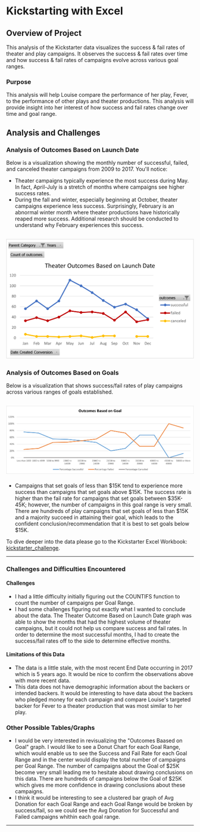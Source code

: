 # Kickstarting with Excel

## Overview of Project

This analysis of the Kickstarter data visualizes the success & fail rates of theater and play campaigns. It observes the success & fail rates over time and how success & fail rates of campaigns evolve across various goal ranges.

### Purpose

This analysis will help Louise compare the performance of her play, Fever, to the performance of other plays and theater productions. This analysis will provide insight into her interest of how success and fail rates change over time and goal range. 

## Analysis and Challenges

### Analysis of Outcomes Based on Launch Date

Below is a visualization showing the monthly number of successful, failed, and canceled theater campaigns from 2009 to 2017. You'll notice:
 * Theater campaigns typically experience the most success during May. In fact, April-July is a stretch of months where campaigns see higher success rates.
 * During the fall and winter, especially beginning at October, theater campaigns experience less success. Surprisingly, February is an abnormal winter month where theater productions have historically reaped more success. Additional research should be conducted to understand why February experiences this success.

![Theater_Outcomes_vs_Launch.png](https://github.com/tylerwe19/kickstarter_module1_challenge/blob/main/resources/Theater_Outcomes_vs_Launch.png)
---

### Analysis of Outcomes Based on Goals

Below is a visualization that shows success/fail rates of play campaigns across various ranges of goals established. 

![Outcomes_vs_Goals.png](https://github.com/tylerwe19/kickstarter_module1_challenge/blob/main/resources/Outcomes_vs_Goals.png)
---

 * Campaigns that set goals of less than $15K tend to experience more success than campaigns that set goals above $15K. The success rate is higher than the fail rate for campaigns that set goals between $35K-45K; however, the number of campaigns in this goal range is very small. There are hundreds of play campaigns that set goals of less than $15K and a majority succeed in attaining their goal, which leads to the confident conclusion/recommendation that it is best to set goals below $15K.

To dive deeper into the data please go to the Kickstarter Excel Workbook:
[kickstarter_challenge](https://github.com/tylerwe19/kickstarter_module1_challenge/blob/main/Kickstarter_Challenge.xlsx).

---

### Challenges and Difficulties Encountered
#### Challenges
 * I had a little difficulty initially figuring out the COUNTIFS function to count the number of campaigns per Goal Range. 
 * I had some challenges figuring out exactly what I wanted to conclude about the data. The Theater Outcome Based on Launch Date graph was able to show the months that had the highest volume of theater campaigns, but it could not help us compare success and fail rates. In order to determine the most successful months, I had to create the success/fail rates off to the side to determine effective months.

#### Limitations of this Data
 * The data is a little stale, with the most recent End Date occurring in 2017 which is 5 years ago. It would be nice to confirm the observations above with more recent data.
 * This data does not have demographic information about the backers or intended backers. It would be interesting to have data about the backers who pledged money for each campaign and compare Louise's targeted backer for Fever to a theater production that was most similar to her play.

### Other Possible Tables/Graphs
 * I would be very interested in revisualizing the "Outcomes Baased on Goal" graph. I would like to see a Donut Chart for each Goal Range, which would enable us to see the Success and Fail Rate for each Goal Range and in the center would display the total number of campaigns per Goal Range. The number of campaigns about the Goal of $25K become very small leading me to hesitate about drawing conclusions on this data. There are hundreds of campaigns below the Goal of $25K which gives me more confidence in drawing conclusions about these campaigns.
 * I think it would be interesting to see a clustered bar graph of Avg Donation for each Goal Range and each Goal Range would be broken by success/fail, so we could see the Avg Donation for Successful and Failed campaigns whithin each goal range. 

---
